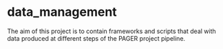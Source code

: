 # data_management

The aim of this project is to contain frameworks and scripts that deal with data produced at different steps of the PAGER project pipeline.